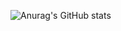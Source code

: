 ![Anurag's GitHub stats](https://github-readme-stats.vercel.app/api?username=racgoo&show=reviews,discussions_started,discussions_answered,prs_merged,prs_merged_percentage)
